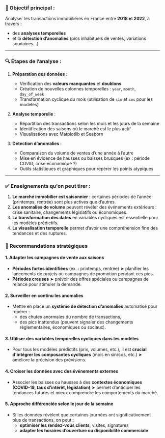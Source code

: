 ### 📌 Objectif principal :
Analyser les transactions immobilières en France entre **2018 et 2022**, à travers :
- des **analyses temporelles**
- et la **détection d’anomalies** (pics inhabituels de ventes, variations soudaines…)

---

### 🔍 Étapes de l’analyse :

1. **Préparation des données** :
   - Vérification des **valeurs manquantes** et **doublons**
   - Création de nouvelles colonnes temporelles : `year`, `month`, `day_of_week`
   - Transformation cyclique du mois (utilisation de `sin` et `cos` pour les modèles)

2. **Analyse temporelle** :
   - Répartition des transactions selon les mois et les jours de la semaine
   - Identification des saisons où le marché est le plus actif
   - Visualisations avec Matplotlib et Seaborn

3. **Détection d’anomalies** :
   - Comparaison du volume de ventes d’une année à l’autre
   - Mise en évidence de hausses ou baisses brusques (ex : période COVID, crise économique ?)
   - Outils statistiques et graphiques pour repérer les points atypiques

---

### ✅ Enseignements qu'on peut tirer :
1. **Le marché immobilier est saisonnier** : certaines périodes de l’année (printemps, rentrée) sont plus actives que d’autres.
2. **Les anomalies de volume** peuvent révéler des événements extérieurs : crise sanitaire, changements législatifs ou économiques.
3. **La transformation des dates** en variables cycliques est essentielle pour les modèles prédictifs.
4. **La visualisation temporelle** permet d’avoir une compréhension fine des tendances et des ruptures.


### 🧭 **Recommandations stratégiques**

#### 1. **Adapter les campagnes de vente aux saisons**
- **Périodes fortes identifiées** (ex. : printemps, rentrée) ➤ planifier les lancements de projets ou campagnes de promotion pendant ces pics.
- **Périodes creuses** ➤ prévoir des offres spéciales ou campagnes de relance pour stimuler la demande.

#### 2. **Surveiller en continu les anomalies**
- Mettre en place un **système de détection d’anomalies** automatisé pour repérer :
  - des chutes anormales du nombre de transactions,
  - des pics inattendus (peuvent signaler des changements réglementaires, économiques ou sociaux).

#### 3. **Utiliser des variables temporelles cycliques dans les modèles**
- Pour tous les modèles prédictifs (prix, volumes, etc.), il est **crucial d'intégrer les composantes cycliques** (mois en sin/cos, etc.) ➤ améliore la précision des prévisions.

#### 4. **Croiser les données avec des événements externes**
- Associer les baisses ou hausses à des **contextes économiques (COVID-19, taux d’intérêt, législation)** ➤ permet d’anticiper les tendances futures et mieux comprendre les comportements du marché.

#### 5. **Approche différenciée selon le jour de la semaine**
- Si les données révèlent que certaines journées ont significativement plus de transactions, on peut :
  - **optimiser les rendez-vous clients**, visites, signatures
  - **adapter les horaires d’ouverture ou disponibilité commerciale**

